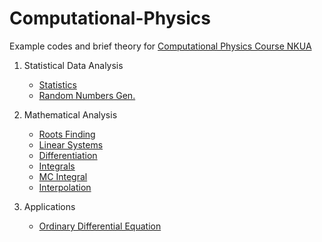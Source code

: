 # Computational-Physics


Example codes and brief theory for [Computational Physics Course NKUA](https://eclass.uoa.gr/courses/PHYS192/)

1. Statistical Data Analysis
   - [Statistics](https://github.com/costpetrides/Computational-Physics/tree/main/Statistics)
   - [Random Numbers Gen.](https://github.com/costpetrides/Computational-Physics/tree/main/Random%20Numbers%20Gen.)

2. Mathematical Αnalysis
   - [Roots Finding](https://github.com/costpetrides/Computational-Physics/tree/main/Roots%20Finding)
   - [Linear Systems](https://github.com/costpetrides/Computational-Physics/tree/main/LinearSystems)
   - [Differentiation](https://github.com/costpetrides/Computational-Physics/tree/main/Differentiation)
   - [Ιntegrals](https://github.com/costpetrides/Computational-Physics/tree/main/Integrals)
   - [MC Integral](https://github.com/costpetrides/Computational-Physics/tree/main/MC%20Integral)
   - [Interpolation](https://github.com/costpetrides/Computational-Physics/tree/main/Interpolation)
   

3. Applications
   - [Ordinary Differential Equation](https://github.com/costpetrides/Computational-Physics/tree/main/ODE)
   


